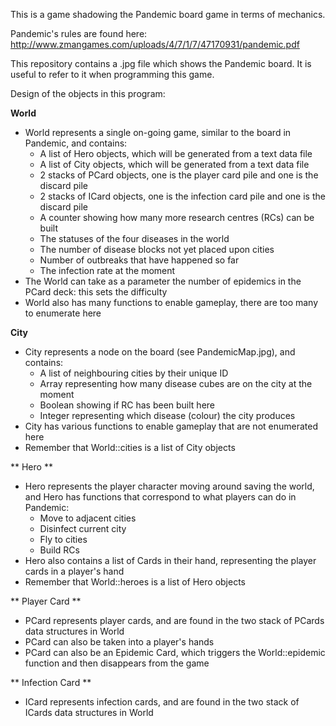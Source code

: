 This is a game shadowing the Pandemic board game in terms of mechanics.

Pandemic's rules are found here: http://www.zmangames.com/uploads/4/7/1/7/47170931/pandemic.pdf

This repository contains a .jpg file which shows the Pandemic board. It is useful to refer to it when programming this game.


Design of the objects in this program:

**World**

* World represents a single on-going game, similar to the board in Pandemic, and contains:
    * A list of Hero objects, which will be generated from a text data file
    * A list of City objects, which will be generated from a text data file
    * 2 stacks of PCard objects, one is the player card pile and one is the discard pile
    * 2 stacks of ICard objects, one is the infection card pile and one is the discard pile
    * A counter showing how many more research centres (RCs) can be built
    * The statuses of the four diseases in the world
    * The number of disease blocks not yet placed upon cities
    * Number of outbreaks that have happened so far
    * The infection rate at the moment
* The World can take as a parameter the number of epidemics in the PCard deck: this sets the difficulty
* World also has many functions to enable gameplay, there are too many to enumerate here

**City**

* City represents a node on the board (see PandemicMap.jpg), and contains:
    * A list of neighbouring cities by their unique ID
    * Array representing how many disease cubes are on the city at the moment
    * Boolean showing if RC has been built here
    * Integer representing which disease (colour) the city produces
* City has various functions to enable gameplay that are not enumerated here
* Remember that World::cities is a list of City objects

** Hero **

* Hero represents the player character moving around saving the world, and Hero has functions that correspond to what players can do in Pandemic:
    * Move to adjacent cities
    * Disinfect current city
    * Fly to cities
    * Build RCs
* Hero also contains a list of Cards in their hand, representing the player cards in a player's hand
* Remember that World::heroes is a list of Hero objects

** Player Card **

* PCard represents player cards, and are found in the two stack of PCards data structures in World
* PCard can also be taken into a player's hands
* PCard can also be an Epidemic Card, which triggers the World::epidemic function and then disappears from the game

** Infection Card **

* ICard represents infection cards, and are found in the two stack of ICards data structures in World
